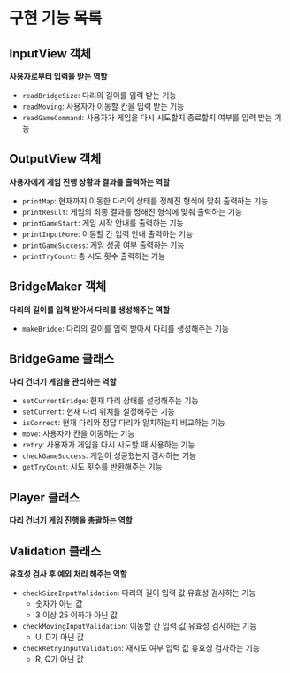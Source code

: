 # 구현 기능 목록

## InputView 객체
**사용자로부터 입력을 받는 역할**  
- `readBridgeSize`: 다리의 길이를 입력 받는 기능
- `readMoving`: 사용자가 이동할 칸을 입력 받는 기능
- `readGameCommand`: 사용자가 게임을 다시 시도할지 종료할지 여부를 입력 받는 기능  

## OutputView 객체
**사용자에게 게임 진행 상황과 결과를 출력하는 역할**  
- `printMap`: 현재까지 이동한 다리의 상태를 정해진 형식에 맞춰 출력하는 기능
- `printResult`: 게임의 최종 결과를 정해진 형식에 맞춰 출력하는 기능
- `printGameStart`: 게임 시작 안내를 출력하는 기능
- `printInputMove`: 이동할 칸 입력 안내 출력하는 기능
- `printGameSuccess`: 게임 성공 여부 출력하는 기능
- `printTryCount`: 총 시도 횟수 출력하는 기능  

## BridgeMaker 객체
**다리의 길이를 입력 받아서 다리를 생성해주는 역할**
- `makeBridge`: 다리의 길이를 입력 받아서 다리를 생성해주는 기능  

## BridgeGame 클래스
**다리 건너기 게임을 관리하는 역할**  
- `setCurrentBridge`: 현재 다리 상태를 설정해주는 기능
- `setCurrent`: 현재 다리 위치를 설정해주는 기능
- `isCorrect`: 현재 다리와 정답 다리가 일치하는지 비교하는 기능
- `move`: 사용자가 칸을 이동하는 기능
- `retry`: 사용자가 게임을 다시 시도할 때 사용하는 기능  
- `checkGameSuccess`: 게임이 성공했는지 검사하는 기능
- `getTryCount`: 시도 횟수를 반환해주는 기능  

## Player 클래스
**다리 건너기 게임 진행을 총괄하는 역할**  

## Validation 클래스
**유효성 검사 후 예외 처리 해주는 역할**  
- `checkSizeInputValidation`: 다리의 길이 입력 값 유효성 검사하는 기능
    - 숫자가 아닌 값
    - 3 이상 25 이하가 아닌 값
- `checkMovingInputValidation`: 이동할 칸 입력 값 유효성 검사하는 기능
    - U, D가 아닌 값
- `checkRetryInputValidation`: 재시도 여부 입력 값 유효성 검사하는 기능
    - R, Q가 아닌 값